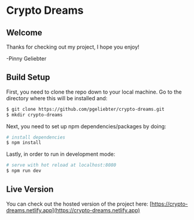 # Crypto Dreams

## Welcome

Thanks for checking out my project,
I hope you enjoy!

-Pinny Geliebter

## Build Setup

First, you need to clone the repo down to your local machine.
Go to the directory where this will be installed and:
```bash
$ git clone https://github.com/pgeliebter/crypto-dreams.git
$ mkdir crypto-dreams
```

Next, you need to set up npm dependencies/packages by doing:
```bash
# install dependencies
$ npm install
```

Lastly, in order to run in development mode:
```bash
# serve with hot reload at localhost:8080
$ npm run dev
```

## Live Version

You can check out the hosted version of the project here:
[https://crypto-dreams.netlify.app](https://crypto-dreams.netlify.app)